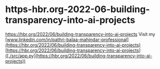 # https-hbr.org-2022-06-building-transparency-into-ai-projects
https://hbr.org/2022/06/building-transparency-into-ai-projects
Visit my [www.linkedin.com/in/pathri-balaa-mahindar-professional](https://hbr.org/2022/06/building-transparency-into-ai-projects)  
[https://hbr.org/2022/06/building-transparency-into-ai-projects]([./src/app.py](https://hbr.org/2022/06/building-transparency-into-ai-projects))
